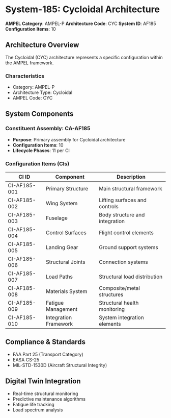 # System-185: Cycloidal Architecture

**AMPEL Category**: AMPEL-P
**Architecture Code**: CYC
**System ID**: AF185
**Configuration Items**: 10

## Architecture Overview

The Cycloidal (CYC) architecture represents a specific configuration within the AMPEL framework.

### Characteristics
- Category: AMPEL-P
- Architecture Type: Cycloidal
- AMPEL Code: CYC

## System Components

### Constituent Assembly: CA-AF185
- **Purpose**: Primary assembly for Cycloidal architecture
- **Configuration Items**: 10
- **Lifecycle Phases**: 11 per CI

### Configuration Items (CIs)

| CI ID | Component | Description |
|-------|-----------|-------------|
| CI-AF185-001 | Primary Structure | Main structural framework |
| CI-AF185-002 | Wing System | Lifting surfaces and controls |
| CI-AF185-003 | Fuselage | Body structure and integration |
| CI-AF185-004 | Control Surfaces | Flight control elements |
| CI-AF185-005 | Landing Gear | Ground support systems |
| CI-AF185-006 | Structural Joints | Connection systems |
| CI-AF185-007 | Load Paths | Structural load distribution |
| CI-AF185-008 | Materials System | Composite/metal structures |
| CI-AF185-009 | Fatigue Management | Structural health monitoring |
| CI-AF185-010 | Integration Framework | System integration elements |

## Compliance & Standards
- FAA Part 25 (Transport Category)
- EASA CS-25
- MIL-STD-1530D (Aircraft Structural Integrity)

## Digital Twin Integration
- Real-time structural monitoring
- Predictive maintenance algorithms
- Fatigue life tracking
- Load spectrum analysis
